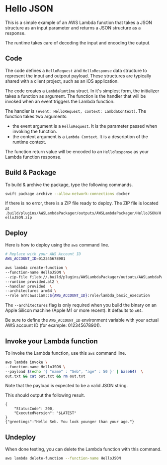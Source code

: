# Hello JSON 

This is a simple example of an AWS Lambda function that takes a JSON structure as an input parameter and returns a JSON structure as a response.

The runtime takes care of decoding the input and encoding the output.

## Code 

The code defines a `HelloRequest` and `HelloResponse` data structure to represent the input and outpout payload. These structures are typically shared with a client project, such as an iOS application.

The code creates a `LambdaRuntime` struct. In it's simplest form, the initializer takes a function as argument. The function is the handler that will be invoked when an event triggers the Lambda function.

The handler is `(event: HelloRequest, context: LambdaContext)`. The function takes two arguments:
- the event argument is a `HelloRequest`. It is the parameter passed when invoking the function.
- the context argument is a `Lambda Context`. It is a description of the runtime context.

The function return value will be encoded to an `HelloResponse` as your Lambda function response.

## Build & Package 

To build & archive the package, type the following commands.

```bash
swift package archive --allow-network-connections docker
```

If there is no error, there is a ZIP file ready to deploy. 
The ZIP file is located at `.build/plugins/AWSLambdaPackager/outputs/AWSLambdaPackager/HelloJSON/HelloJSON.zip`

## Deploy

Here is how to deploy using the `aws` command line.

```bash
# Replace with your AWS Account ID
AWS_ACCOUNT_ID=012345678901

aws lambda create-function \
--function-name HelloJSON \
--zip-file fileb://.build/plugins/AWSLambdaPackager/outputs/AWSLambdaPackager/HelloJSON/HelloJSON.zip \
--runtime provided.al2 \
--handler provided  \
--architectures arm64 \
--role arn:aws:iam::${AWS_ACCOUNT_ID}:role/lambda_basic_execution
```

The `--architectures` flag is only required when you build the binary on an Apple Silicon machine (Apple M1 or more recent). It defaults to `x64`.

Be sure to define the `AWS_ACCOUNT_ID` environment variable with your actual AWS account ID (for example: 012345678901).

## Invoke your Lambda function

To invoke the Lambda function, use this `aws` command line.

```bash
aws lambda invoke \
--function-name HelloJSON \
--payload $(echo '{ "name" : "Seb", "age" : 50 }' | base64)  \
out.txt && cat out.txt && rm out.txt
```

Note that the payload is expected to be a valid JSON string.

This should output the following result. 

```
{
    "StatusCode": 200,
    "ExecutedVersion": "$LATEST"
}
{"greetings":"Hello Seb. You look younger than your age."}
```

## Undeploy

When done testing, you can delete the Lambda function with this command.

```bash
aws lambda delete-function --function-name HelloJSON
```